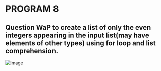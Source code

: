 # PROGRAM 8
## Question  WaP to create a list of only the even integers appearing in the input list(may have elements of other types) using for loop and list comprehension.

![image](https://github.com/user-attachments/assets/772c9a08-6cbe-4df9-a79d-b9e01662f356)
